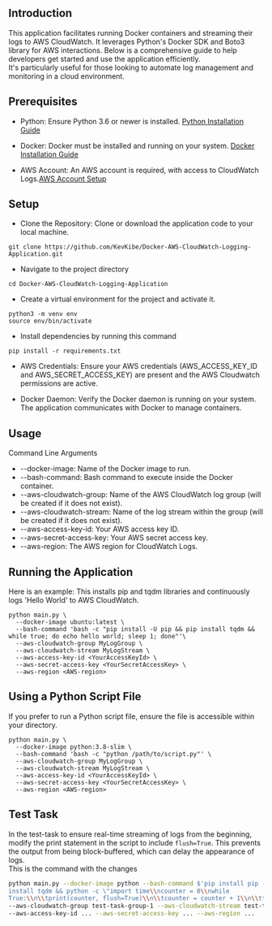 ## Introduction
This application facilitates running Docker containers and streaming their logs to AWS CloudWatch. It leverages Python's Docker SDK and Boto3 library for AWS interactions. Below is a comprehensive guide to help developers get started and use the application efficiently.<br>
It's particularly useful for those looking to automate log management and monitoring in a cloud environment.

## Prerequisites
- Python: Ensure Python 3.6 or newer is installed. [Python Installation Guide](https://wiki.python.org/moin/BeginnersGuide/Download) 

- Docker: Docker must be installed and running on your system. [Docker Installation Guide](https://docs.docker.com/engine/install/)

- AWS Account: An AWS account is required, with access to CloudWatch Logs.[AWS Account Setup](https://docs.aws.amazon.com/accounts/latest/reference/manage-acct-creating.html)

## Setup

- Clone the Repository: Clone or download the application code to your local machine.
```
git clone https://github.com/KevKibe/Docker-AWS-CloudWatch-Logging-Application.git
```

- Navigate to the project directory 
```
cd Docker-AWS-CloudWatch-Logging-Application
```

- Create a virtual environment for the project and activate it.
```
python3 -m venv env
source env/bin/activate
```

- Install dependencies by running this command
```
pip install -r requirements.txt
```
- AWS Credentials: Ensure your AWS credentials (AWS_ACCESS_KEY_ID and AWS_SECRET_ACCESS_KEY) are present and the AWS Cloudwatch permissions are active.

- Docker Daemon: Verify the Docker daemon is running on your system. The application communicates with Docker to manage containers.


## Usage
Command Line Arguments
- --docker-image: Name of the Docker image to run.
- --bash-command: Bash command to execute inside the Docker container.
- --aws-cloudwatch-group: Name of the AWS CloudWatch log group (will be created if it does not exist).
- --aws-cloudwatch-stream: Name of the log stream within the group (will be created if it does not exist).
- --aws-access-key-id: Your AWS access key ID.
- --aws-secret-access-key: Your AWS secret access key.
- --aws-region: The AWS region for CloudWatch Logs.

## Running the Application
Here is an example:
This installs pip and tqdm libraries and continuously logs 'Hello World' to AWS CloudWatch.
```
python main.py \
  --docker-image ubuntu:latest \
  --bash-command 'bash -c "pip install -U pip && pip install tqdm && while true; do echo hello world; sleep 1; done"'\
  --aws-cloudwatch-group MyLogGroup \
  --aws-cloudwatch-stream MyLogStream \
  --aws-access-key-id <YourAccessKeyId> \
  --aws-secret-access-key <YourSecretAccessKey> \
  --aws-region <AWS-region>
```
## Using a Python Script File
If you prefer to run a Python script file, ensure the file is accessible within your directory.
```
python main.py \
  --docker-image python:3.8-slim \
  --bash-command 'bash -c "python /path/to/script.py"' \
  --aws-cloudwatch-group MyLogGroup \
  --aws-cloudwatch-stream MyLogStream \
  --aws-access-key-id <YourAccessKeyId> \
  --aws-secret-access-key <YourSecretAccessKey> \
  --aws-region <AWS-region>
```

## Test Task 

In the test-task to ensure real-time streaming of logs from the beginning, modify the print statement in the script to include `flush=True`. This prevents the output from being block-buffered, which can delay the appearance of logs.<br> 
This is the command with the changes
```bash
python main.py --docker-image python --bash-command $'pip install pip -U && pip
install tqdm && python -c \"import time\\ncounter = 0\\nwhile
True:\\n\\tprint(counter, flush=True)\\n\\tcounter = counter + 1\\n\\ttime.sleep(0.1)\"'
--aws-cloudwatch-group test-task-group-1 --aws-cloudwatch-stream test-task-stream-1
--aws-access-key-id ... --aws-secret-access-key ... --aws-region ...
